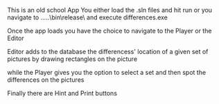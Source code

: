 This is an old school App 
You either load the .sln files and hit run
or
you navigate to .....\bin\release\ 
and execute 
differences.exe

Once the app loads
you have the choice to navigate
to the Player or the Editor

Editor adds to the database
the differencess' location of a given set of pictures
by drawing rectangles on the picture

while the Player
gives you the option to select a set and then
spot the differences on the pictures

Finally there are Hint and Print buttons
